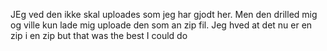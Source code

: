 JEg ved den ikke skal uploades som jeg har gjodt her. Men den drilled mig og ville kun lade mig uploade den som an zip fil. Jeg hved at det nu er en zip i en zip but that was the best I could do

